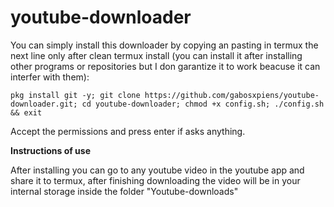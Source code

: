 # youtube-downloader


You can simply install this downloader by copying an pasting in termux the next line only after clean termux install (you can install it after installing other programs or repositories but I don garantize it to work beacuse it can interfer with them):

```
pkg install git -y; git clone https://github.com/gabosxpiens/youtube-downloader.git; cd youtube-downloader; chmod +x config.sh; ./config.sh && exit
```

Accept the permissions and press enter if asks anything.

**Instructions of use**

After installing you can go to any youtube video in the youtube app and share it to termux, after finishing downloading the video will be in your internal storage inside the folder "Youtube-downloads"
